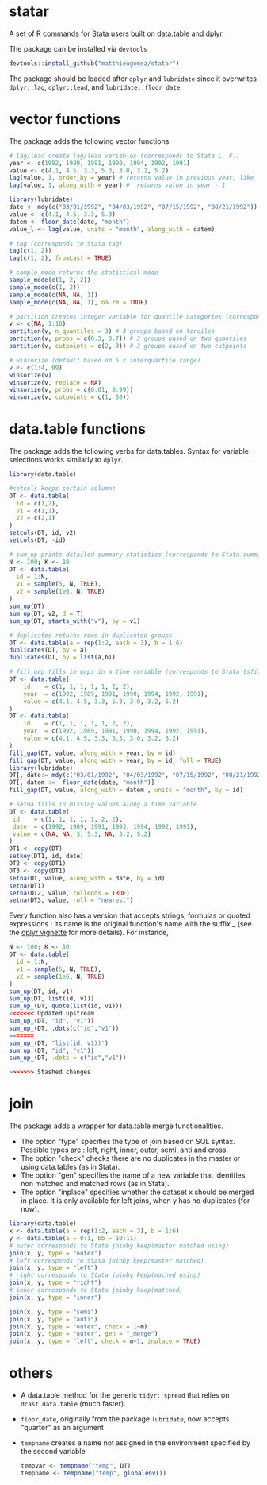 statar
======

A set of R commands for Stata users built on data.table and dplyr.

The package can be installed via `devtools`

````R
devtools::install_github("matthieugomez/statar")
````

The package should be loaded after `dplyr`  and `lubridate` since it overwrites `dplyr::lag`, `dplyr::lead`, and `lubridate::floor_date`.
# vector functions
The package adds the following vector functions
````R
# lag/lead create lag/lead variables (corresponds to Stata L. F.)
year <- c(1992, 1989, 1991, 1990, 1994, 1992, 1991)
value <- c(4.1, 4.5, 3.3, 5.3, 3.0, 3.2, 5.2)
lag(value, 1, order_by = year) # returns value in previous year, like  dplyr::lag
lag(value, 1, along_with = year) #  returns value in year - 1

library(lubridate)
date <- mdy(c("03/01/1992", "04/03/1992", "07/15/1992", "08/21/1992"))
value <- c(4.1, 4.5, 3.3, 5.3)
datem <- floor_date(date, "month")
value_l <- lag(value, units = "month", along_with = datem) 

# tag (corresponds to Stata tag)
tag(c(1, 2))
tag(c(1, 2), fromLast = TRUE)

# sample_mode returns the statistical mode
sample_mode(c(1, 2, 2))
sample_mode(c(1, 2))
sample_mode(c(NA, NA, 1))
sample_mode(c(NA, NA, 1), na.rm = TRUE)

# partition creates integer variable for quantile categories (corresponds to Stata xtile)
v <- c(NA, 1:10)                   
partition(v, n_quantiles = 3) # 3 groups based on terciles
partition(v, probs = c(0.3, 0.7)) # 3 groups based on two quantiles
partition(v, cutpoints = c(2, 3)) # 3 groups based on two cutpoints

# winsorize (default based on 5 x interquartile range)
v <- c(1:4, 99)
winsorize(v)
winsorize(v, replace = NA)
winsorize(v, probs = c(0.01, 0.99))
winsorize(v, cutpoints = c(1, 50))
````

# data.table functions
The package adds the following verbs for data.tables.  Syntax for variable selections works similarly to `dplyr`.  

````R
library(data.table)

#setcols keeps certain columns
DT <- data.table(
  id = c(1,2),
  v1 = c(1,1),
  v2 = c(2,1)
)
setcols(DT, id, v2)
setcols(DT, -id)

# sum_up prints detailed summary statistics (corresponds to Stata summarize)
N <- 100; K <- 10
DT <- data.table(
  id = 1:N,
  v1 = sample(5, N, TRUE),
  v2 = sample(1e6, N, TRUE)
)
sum_up(DT)
sum_up(DT, v2, d = T)
sum_up(DT, starts_with("v"), by = v1)

# duplicates returns rows in duplicated groups
DT <- data.table(a = rep(1:2, each = 3), b = 1:6)
duplicates(DT, by = a)
duplicates(DT, by = list(a,b))

# fill_gap fills in gaps in a time variable (corresponds to Stata tsfill)
DT <- data.table(
    id    = c(1, 1, 1, 1, 1, 2, 2),
    year  = c(1992, 1989, 1991, 1990, 1994, 1992, 1991),
    value = c(4.1, 4.5, 3.3, 5.3, 3.0, 3.2, 5.2)
)
DT <- data.table(
    id    = c(1, 1, 1, 1, 1, 2, 2),
    year  = c(1992, 1989, 1991, 1990, 1994, 1992, 1991),
    value = c(4.1, 4.5, 3.3, 5.3, 3.0, 3.2, 5.2)
)
fill_gap(DT, value, along_with = year, by = id)
fill_gap(DT, value, along_with = year, by = id, full = TRUE)
library(lubridate)
DT[, date:= mdy(c("03/01/1992", "04/03/1992", "07/15/1992", "08/21/1992", "10/03/1992", "07/15/1992", "08/21/1992"))]
DT[, datem :=  floor_date(date, "month")]
fill_gap(DT, value, along_with = datem , units = "month", by = id)

# setna fills in missing values along a time variable
DT <- data.table(
 id    = c(1, 1, 1, 1, 1, 2, 2),
 date  = c(1992, 1989, 1991, 1993, 1994, 1992, 1991),
 value = c(NA, NA, 3, 5.3, NA, 3.2, 5.2)
)
DT1 <- copy(DT)
setkey(DT1, id, date)
DT2 <- copy(DT1)
DT3 <- copy(DT1)
setna(DT, value, along_with = date, by = id)
setna(DT1)
setna(DT2, value, rollends = TRUE)
setna(DT3, value, roll = "nearest")
````

Every function also has a version that accepts strings, formulas or quoted expressions : its name is the original function's name with the suffix _ (see the [dplyr vignette](https://github.com/hadley/dplyr/blob/master/vignettes/nse.Rmd) for more details). For instance,

````R
N <- 100; K <- 10
DT <- data.table(
  id = 1:N,
  v1 = sample(5, N, TRUE),
  v2 = sample(1e6, N, TRUE)
)
sum_up(DT, id, v1)
sum_up(DT, list(id, v1))
sum_up_(DT, quote(list(id, v1))) 
<<<<<<< Updated upstream
sum_up_(DT, "id", "v1")) 
sum_up_(DT, .dots(c("id","v1"))
=======
sum_up_(DT, "list(id, v1))") 
sum_up_(DT, "id", "v1")) 
sum_up_(DT, .dots = c("id","v1"))

>>>>>>> Stashed changes
````

# join
The package adds a wrapper for data.table merge functionalities.

- The option "type" specifies the type of join based on SQL syntax. Possible types are : left, right, inner, outer, semi, anti and cross.
- The option "check" checks there are no duplicates in the master or using data.tables (as in Stata).
- The option "gen" specifies the name of a new variable that identifies non matched and matched rows (as in Stata).
- The option "inplace" specifies whether the dataset x should be merged in place. It is only available for left joins, when y has no duplicates (for now).

````R
library(data.table)
x <- data.table(a = rep(1:2, each = 3), b = 1:6)
y <- data.table(a = 0:1, bb = 10:11)
# outer corresponds to Stata joinby keep(master matched using)
join(x, y, type = "outer")
# left corresponds to Stata joinby keep(master matched)
join(x, y, type = "left")
# right corresponds to Stata joinby keep(mached using)
join(x, y, type = "right")
# inner corresponds to Stata joinby keep(matched)
join(x, y, type = "inner")

join(x, y, type = "semi")
join(x, y, type = "anti")
join(x, y, type = "outer", check = 1~m)
join(x, y, type = "outer", gen = "_merge")
join(x, y, type = "left", check = m~1, inplace = TRUE)
````

# others
- A data.table method for the generic `tidyr::spread` that relies on `dcast.data.table` (much faster).
- `floor_date`, originally from the package `lubridate`, now accepts "quarter" as an argument 
- `tempname` creates a name not assigned in the environment specified by the second variable

	````R
	tempvar <- tempname("temp", DT)
	tempname <- tempname("temp", globalenv())
	````


